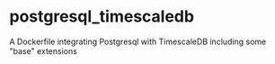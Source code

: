 # postgresql_timescaledb
A Dockerfile integrating Postgresql with TimescaleDB including some "base" extensions
